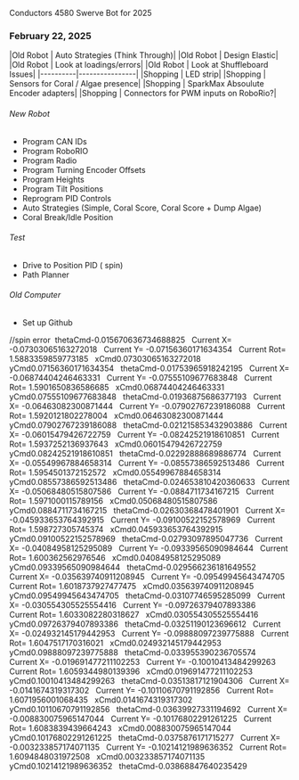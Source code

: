 Conductors 4580 Swerve Bot for 2025

### February 22, 2025

|Old Robot | Auto Strategies (Think Through)|
|Old Robot | Design Elastic|
|Old Robot | Look at loadings/errors|
|Old Robot | Look at Shuffleboard Issues|
|----------|----------------|
|Shopping |  LED strip|
|Shopping | Sensors for Coral / Algae presence|
|Shopping | SparkMax Absoulute Encoder adapters|
|Shopping | Connectors for PWM inputs on RoboRio?|

###### New Robot
- Program CAN IDs
- Program RoboRIO
- Program Radio
- Program Turning Encoder Offsets
- Program Heights
- Program Tilt Positions
- Reprogram PID Controls
- Auto Strategies (Simple, Coral Score, Coral Score + Dump Algae)
- Coral Break/Idle Position

###### Test
- Drive to Position PID ( spin)
- Path Planner

###### Old Computer
- Set up Github




//spin error
﻿﻿﻿﻿﻿﻿﻿ thetaCmd-0.015670636734688825 ﻿
﻿﻿﻿﻿﻿﻿ Current X= -0.07303065163272018 ﻿
﻿﻿﻿﻿﻿﻿ Current Y= -0.07156360171634354 ﻿
﻿﻿﻿﻿﻿﻿ Current Rot= 1.5883359859773185 ﻿
﻿﻿﻿﻿﻿﻿ xCmd0.07303065163272018 ﻿
﻿﻿﻿﻿﻿﻿ yCmd0.07156360171634354 ﻿
﻿﻿﻿﻿﻿﻿ thetaCmd-0.01753965918242195 ﻿
﻿﻿﻿﻿﻿﻿ Current X= -0.06874404246463331 ﻿
﻿﻿﻿﻿﻿﻿ Current Y= -0.07555109677683848 ﻿
﻿﻿﻿﻿﻿﻿ Current Rot= 1.5901650836586685 ﻿
﻿﻿﻿﻿﻿﻿ xCmd0.06874404246463331 ﻿
﻿﻿﻿﻿﻿﻿ yCmd0.07555109677683848 ﻿
﻿﻿﻿﻿﻿﻿ thetaCmd-0.01936875686377193 ﻿
﻿﻿﻿﻿﻿﻿ Current X= -0.06463082300871444 ﻿
﻿﻿﻿﻿﻿﻿ Current Y= -0.07902767239186088 ﻿
﻿﻿﻿﻿﻿﻿ Current Rot= 1.5920121802278004 ﻿
﻿﻿﻿﻿﻿﻿ xCmd0.06463082300871444 ﻿
﻿﻿﻿﻿﻿﻿ yCmd0.07902767239186088 ﻿
﻿﻿﻿﻿﻿﻿ thetaCmd-0.021215853432903886 ﻿
﻿﻿﻿﻿﻿﻿ Current X= -0.06015479426722759 ﻿
﻿﻿﻿﻿﻿﻿ Current Y= -0.08242521918610851 ﻿
﻿﻿﻿﻿﻿﻿ Current Rot= 1.5937252136937643 ﻿
﻿﻿﻿﻿﻿﻿ xCmd0.06015479426722759 ﻿
﻿﻿﻿﻿﻿﻿ yCmd0.08242521918610851 ﻿
﻿﻿﻿﻿﻿﻿ thetaCmd-0.02292888689886774 ﻿
﻿﻿﻿﻿﻿﻿ Current X= -0.05549967884658314 ﻿
﻿﻿﻿﻿﻿﻿ Current Y= -0.08557386592513486 ﻿
﻿﻿﻿﻿﻿﻿ Current Rot= 1.5954501372152572 ﻿
﻿﻿﻿﻿﻿﻿ xCmd0.05549967884658314 ﻿
﻿﻿﻿﻿﻿﻿ yCmd0.08557386592513486 ﻿
﻿﻿﻿﻿﻿﻿ thetaCmd-0.024653810420360633 ﻿
﻿﻿﻿﻿﻿﻿ Current X= -0.05068480515807586 ﻿
﻿﻿﻿﻿﻿﻿ Current Y= -0.0884711734167215 ﻿
﻿﻿﻿﻿﻿﻿ Current Rot= 1.5971000115789156 ﻿
﻿﻿﻿﻿﻿﻿ xCmd0.05068480515807586 ﻿
﻿﻿﻿﻿﻿﻿ yCmd0.0884711734167215 ﻿
﻿﻿﻿﻿﻿﻿ thetaCmd-0.02630368478401901 ﻿
﻿﻿﻿﻿﻿﻿ Current X= -0.045933653764392915 ﻿
﻿﻿﻿﻿﻿﻿ Current Y= -0.09100522152578969 ﻿
﻿﻿﻿﻿﻿﻿ Current Rot= 1.598727305745374 ﻿
﻿﻿﻿﻿﻿﻿ xCmd0.045933653764392915 ﻿
﻿﻿﻿﻿﻿﻿ yCmd0.09100522152578969 ﻿
﻿﻿﻿﻿﻿﻿ thetaCmd-0.02793097895047736 ﻿
﻿﻿﻿﻿﻿﻿ Current X= -0.04084958125295089 ﻿
﻿﻿﻿﻿﻿﻿ Current Y= -0.09339565090984644 ﻿
﻿﻿﻿﻿﻿﻿ Current Rot= 1.600362562976546 ﻿
﻿﻿﻿﻿﻿﻿ xCmd0.04084958125295089 ﻿
﻿﻿﻿﻿﻿﻿ yCmd0.09339565090984644 ﻿
﻿﻿﻿﻿﻿﻿ thetaCmd-0.029566236181649552 ﻿
﻿﻿﻿﻿﻿﻿ Current X= -0.035639740911208945 ﻿
﻿﻿﻿﻿﻿﻿ Current Y= -0.09549945643474705 ﻿
﻿﻿﻿﻿﻿﻿ Current Rot= 1.6018737927477475 ﻿
﻿﻿﻿﻿﻿﻿ xCmd0.035639740911208945 ﻿
﻿﻿﻿﻿﻿﻿ yCmd0.09549945643474705 ﻿
﻿﻿﻿﻿﻿﻿ thetaCmd-0.03107746595285099 ﻿
﻿﻿﻿﻿﻿﻿ Current X= -0.030554305525554416 ﻿
﻿﻿﻿﻿﻿﻿ Current Y= -0.09726379407893386 ﻿
﻿﻿﻿﻿﻿﻿ Current Rot= 1.6033082280318627 ﻿
﻿﻿﻿﻿﻿﻿ xCmd0.030554305525554416 ﻿
﻿﻿﻿﻿﻿﻿ yCmd0.09726379407893386 ﻿
﻿﻿﻿﻿﻿﻿ thetaCmd-0.03251190123696612 ﻿
﻿﻿﻿﻿﻿﻿ Current X= -0.024932145179442953 ﻿
﻿﻿﻿﻿﻿﻿ Current Y= -0.09888097239775888 ﻿
﻿﻿﻿﻿﻿﻿ Current Rot= 1.6047517170316021 ﻿
﻿﻿﻿﻿﻿﻿ xCmd0.024932145179442953 ﻿
﻿﻿﻿﻿﻿﻿ yCmd0.09888097239775888 ﻿
﻿﻿﻿﻿﻿﻿ thetaCmd-0.033955390236705574 ﻿
﻿﻿﻿﻿﻿﻿ Current X= -0.019691477211102253 ﻿
﻿﻿﻿﻿﻿﻿ Current Y= -0.10010413484299263 ﻿
﻿﻿﻿﻿﻿﻿ Current Rot= 1.6059344980139396 ﻿
﻿﻿﻿﻿﻿﻿ xCmd0.019691477211102253 ﻿
﻿﻿﻿﻿﻿﻿ yCmd0.10010413484299263 ﻿
﻿﻿﻿﻿﻿﻿ thetaCmd-0.03513817121904306 ﻿
﻿﻿﻿﻿﻿﻿ Current X= -0.0141674319317302 ﻿
﻿﻿﻿﻿﻿﻿ Current Y= -0.10110670791192856 ﻿
﻿﻿﻿﻿﻿﻿ Current Rot= 1.6071956001068435 ﻿
﻿﻿﻿﻿﻿﻿ xCmd0.0141674319317302 ﻿
﻿﻿﻿﻿﻿﻿ yCmd0.10110670791192856 ﻿
﻿﻿﻿﻿﻿﻿ thetaCmd-0.03639927331194692 ﻿
﻿﻿﻿﻿﻿﻿ Current X= -0.008830075965147044 ﻿
﻿﻿﻿﻿﻿﻿ Current Y= -0.10176802291261225 ﻿
﻿﻿﻿﻿﻿﻿ Current Rot= 1.6083839439664243 ﻿
﻿﻿﻿﻿﻿﻿ xCmd0.008830075965147044 ﻿
﻿﻿﻿﻿﻿﻿ yCmd0.10176802291261225 ﻿
﻿﻿﻿﻿﻿﻿ thetaCmd-0.0375876171715277 ﻿
﻿﻿﻿﻿﻿﻿ Current X= -0.003233857174071135 ﻿
﻿﻿﻿﻿﻿﻿ Current Y= -0.10214121989636352 ﻿
﻿﻿﻿﻿﻿﻿ Current Rot= 1.6094848031972508 ﻿
﻿﻿﻿﻿﻿﻿ xCmd0.003233857174071135 ﻿
﻿﻿﻿﻿﻿﻿ yCmd0.10214121989636352 ﻿
﻿﻿﻿﻿﻿﻿ thetaCmd-0.03868847640235429 ﻿
